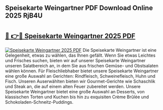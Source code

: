 ## Speisekarte Weingartner PDF Download Online 2025 RjB4U

# <h2><a href="http://gc76bm.nevu.top/?p=Speisekarte+Weingartner">🔗 👉🔴 Speisekarte Weingartner 2025 PDF</a></h2>

[![Speisekarte Weingartner 2025 PDF](https://i.imgur.com/dBaPXMq.png)](http://gc76bm.nevu.top/?p=Speisekarte+Weingartner)
Die Speisekarte Weingartner ist eine Gelegenheit, etwas zu wählen, das Ihnen gefällt. Wenn Sie etwas Leichtes und Frisches suchen, bieten wir auf unserer Speisekarte Weingartner unseren Salatbereich an, in dem Sie aus frischen Gemüse- und Obstsalaten wählen können. Für Fleischliebhaber bietet unsere Speisekarte Weingartner eine große Auswahl an Gerichten: Rindfleisch, Schweinefleisch, Huhn und Fisch. Unseren Auserwählten bieten wir Gourmet-Gerichte wie Schaschlik und Steak an, die auf einem alten Feuer zubereitet werden. Unsere Speisekarte Weingartner bietet eine große Auswahl an Desserts, von klassischen Torten und Kuchen bis hin zu exquisiten Crème Brûlée und Schokoladen-Schneitz-Puddings.

